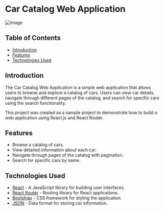 # Car Catalog Web Application

![image](https://github.com/Yash10257/carshicars/assets/78741580/28b584b2-027e-4658-8381-c21b30ac4519)


## Table of Contents
- [Introduction](#introduction)
- [Features](#features)
- [Technologies Used](#technologies-used)

## Introduction

The Car Catalog Web Application is a simple web application that allows users to browse and explore a catalog of cars. Users can view car details, navigate through different pages of the catalog, and search for specific cars using the search functionality.

This project was created as a sample project to demonstrate how to build a web application using React.js and React Router.

## Features

- Browse a catalog of cars.
- View detailed information about each car.
- Navigate through pages of the catalog with pagination.
- Search for specific cars by name.

## Technologies Used

- [React](https://reactjs.org/) - A JavaScript library for building user interfaces.
- [React Router](https://reactrouter.com/) - Routing library for React applications.
- [Bootstrap](https://getbootstrap.com/) - CSS framework for styling the application.
- [JSON](https://www.json.org/json-en.html) - Data format for storing car information.

